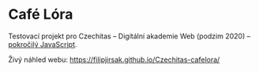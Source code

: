 # Café Lóra
Testovací projekt pro Czechitas – Digitální akademie Web (podzim 2020) – [pokročilý JavaScript](http://nove.kodim.cz/czechitas/daweb/pokrocily-js/cafe-lora/#projekt-cafe-lora).

Živý náhled webu: https://filipjirsak.github.io/Czechitas-cafelora/
